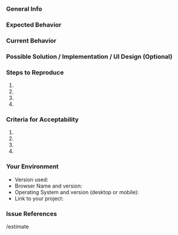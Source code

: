<!---
  Provide a general summary of the issue in the Title above
  Not following the prescribed format for an issue will automatically close
  this issue / task with a wontfix label.
-->

### General Info
<!--
  Describe the bug briefly. What does it affect and why we should fix it.
-->

### Expected Behavior
<!---
  Tell us what should happen
  You can use a picture or UI design for expected behavior.
-->

### Current Behavior
<!---
  Tell us what happens instead of the expected behavior
  You can use a picture or screencast to better describe the current behavior.
-->

### Possible Solution / Implementation / UI Design (Optional)
<!---
  Not obligatory, but suggest a fix/reason for the bug,
  or ideas how to implement the addition or change.
  You can delete this if there's no suggested implementation.
-->

### Steps to Reproduce
<!---
  Provide a link to a live example, or an unambiguous set of steps to
  reproduce this bug. Include code to reproduce, if relevant
-->
1.
2.
3.
4.

### Criteria for Acceptability
<!---
  All reports should have a criteria for acceptability (meaning it is done)
  This will be used for coding the test-suites or be used by testers (if end-to-end testing).
-->
1.
2.
3.
4.

### Your Environment
<!--- Include as many relevant details about the environment you experienced the bug in -->
* Version used:
* Browser Name and version:
* Operating System and version (desktop or mobile):
* Link to your project:

### Issue References
<!-- Reference issues that will be affected.
  - If it is required by an issue, type: `required by #[issue]`
  - If it requires another issue, type: `requires #[issue]`
  - If it affects another issue, type `affects #[issue] because of [reason]`
-->

<!-- Put estimated time of work for this to be done -->
/estimate
